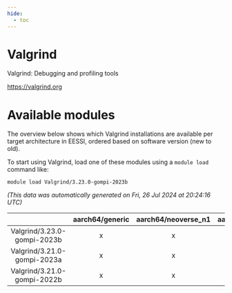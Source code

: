 ```yaml
---
hide:
  - toc
---
```


Valgrind
========


Valgrind: Debugging and profiling tools

https://valgrind.org
# Available modules


The overview below shows which Valgrind installations are available per target architecture in EESSI, ordered based on software version (new to old).

To start using Valgrind, load one of these modules using a `module load` command like:

```shell
module load Valgrind/3.23.0-gompi-2023b
```

*(This data was automatically generated on Fri, 26 Jul 2024 at 20:24:16 UTC)*  

| |aarch64/generic|aarch64/neoverse_n1|aarch64/neoverse_v1|x86_64/generic|x86_64/amd/zen2|x86_64/amd/zen3|x86_64/intel/haswell|x86_64/intel/skylake_avx512|
| :---: | :---: | :---: | :---: | :---: | :---: | :---: | :---: | :---: |
|Valgrind/3.23.0-gompi-2023b|x|x|x|x|x|x|x|x|
|Valgrind/3.21.0-gompi-2023a|x|x|x|x|x|x|x|x|
|Valgrind/3.21.0-gompi-2022b|x|x|x|x|x|x|x|x|

